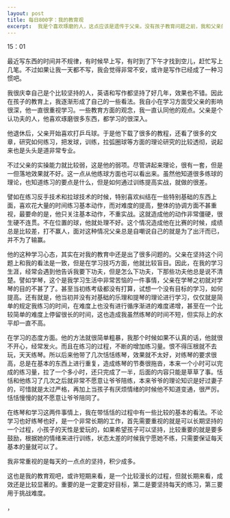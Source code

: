 ```yaml
---
layout: post
title: 每日800字：我的教育观
excerpt:  我是个喜欢琢磨的人，这点应该是遗传于父亲。没有孩子教育问题之前，我和父亲的教育观基本一致。实际上，很多理念是他灌输给我的，现在，我的孩子也在慢慢长大，教育理念这个方面，我们还是有很大的不同。
---
```

15：01

最近写东西的时间并不规律，有时候早上写，有时到了下午才找到空儿，赶忙写上几笔。不过如果让我一天都不写，我会觉得非常不安，或许是写作已经成了一种习惯吧。

我很庆幸自己是个比较坚持的人，英语和写作都坚持了好几年，效果也不错。因此在孩子的教育上，我逐渐形成了自己的一些看法。我自小在学习方面受父亲的影响很深，他一直很重视学习。一些教育方面的观念，我一直认同他的观点。父亲是个认功夫的人，他喜欢琢磨很多东西，都学习的很深入。

他退休后，父亲开始喜欢打乒乓球。于是他下载了很多的教程，还看了很多的文章，研究如何练习，把发球，训练，拉弧圈球等方面的理论研究的比较透彻，说起来也是头头是道非常专业。

不过父亲的实操能力就比较弱，这是他的弱项。尽管讲起来理论，很有一套，但是一但落地效果就不好。这一点从他练球方面也可以看出来。虽然他知道很多练球的理论，也知道练习的要点是什么，但是如何通过训练提高实战，就做的很差。

譬如在练习反手技术和拉球技术的时候，特别喜欢纠结在一些特别基础的东西上面，喜欢花大量的时间练习基本动作，而对难度的提高，整体的协调方面不甚重视，最要命的是，他只关注基本动作，不重实战。这就造成他的动作非常僵硬，很生硬不连贯。不在位置的球，他就处理不好。这个情况造成他在比赛的时候，成绩总是比较差，打不赢人，面对这种情况父亲总是自嘲说自己的就是为了出汗而已，并不为了输赢。

他的这种学习心态，其实在对我的教育中还是出了很多问题的。父亲在坚持这个问题上和我的看法是一致，但是在学习技巧方面，他就比较盲目。因此，在我的学习生涯，经常会遇到他告诉我要下功夫，但是怎么下功夫，下那些功夫他总是说不清楚。譬如学琴，这个是我学习生活中非常苦恼的一件事情，父亲在学琴之初就对学琴的目的不甚了了。甚至当初练考级都没有打算，试想一个没有目标的学习，如何提高。还有就是，他当初并没有对基础的乐理和提琴的理论进行学习，仅仅就是简单的规定我练习的时间，在难度上也没有进行循序渐进的难度递增，甚至在一个比较简单的难度上停留很长的时间，这也造成我虽然练琴的时间不短，但实际上的水平却一直不高。

在学习的态度方面。他的方法就很简单粗暴，我那个时候如果不认真的话，他就很不开心，经常发火。而且在练习的过程，不断的增加练习量。恨不得压根就不去玩，天天练琴。所以后来他带了几次恬恬练琴，效果就不太好，对练琴的要求很高，总是在基本的东西上进行重复，造成练琴的节奏很拖沓，本来一个小时可以完成的练习量，拉了一个多小时，还只完成了一半，后面的内容只能是草草了事。恬恬和他练习了几次之后就非常不愿意让爷爷陪练，本来爷爷的理论知识是好过妻子的，可惜就是太过严格，再加上当孩子有厌烦情绪的时候他不知道变通，很严厉。恬恬慢慢的就不愿意让爷爷陪同了。

在练琴和学习这两件事情上，我在带恬恬的过程中有一些比较的基本的看法。不论学习也好练琴也好，是一个非常长期的工作，首先需要重视的就是可以长期坚持的一个过程，小孩子的天性是爱玩的，如果希望孩子可以坚持，比较重要的就是要多鼓励，根据她的情绪来进行训练，状态太差的时候我宁愿她不练，只需要保证每天基本的量就可以了。

我非常重视的是每天的一点点的坚持，积少成多。

这也是我的教育观吧，或许短期来看，是一个比较漫长的过程，但就长期来看，成效还是比较显著的。重要的是一定要定好目标，第二是要坚持每天的练习，第三要用于挑战难度。







 ，



